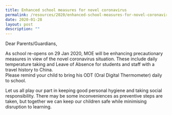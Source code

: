 ```yaml
---
title: Enhanced school measures for novel coronavirus
permalink: /resources/2020/enhanced-school-measures-for-novel-coronavirus/
date: 2020-01-28
layout: post
description: ""
---
```


Dear Parents/Guardians,

As school re-opens on 29 Jan 2020, MOE will be enhancing precautionary measures in view of the novel coronavirus situation. These include daily temperature taking and Leave of Absence for students and staff with a travel history to China.  
Please remind your child to bring his ODT (Oral Digital Thermometer) daily to school.

Let us all play our part in keeping good personal hygiene and taking social responsibility. There may be some inconveniences as preventive steps are taken, but together we can keep our children safe while minimising disruption to learning.
